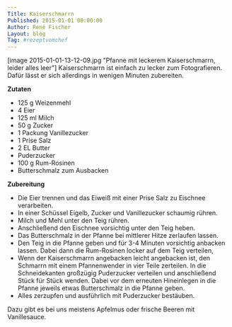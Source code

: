 ```yaml
---
Title: Kaiserschmarrn
Published: 2015-01-01 00:00:00
Author: René Fischer
Layout: blog
Tag: #rezeptvomchef
---
```

[image 2015-01-01-13-12-09.jpg "Pfanne mit leckerem Kaiserschmarrn, leider alles leer"]
Kaiserschmarrn ist einfach zu lecker zum Fotografieren. Dafür lässt er sich allerdings in wenigen Minuten zubereiten.

**Zutaten**

* 125 g Weizenmehl
* 4 Eier
* 125 ml Milch
* 50 g Zucker
* 1 Packung Vanillezucker
* 1 Prise Salz
* 2 EL Butter
* Puderzucker
* 100 g Rum-Rosinen
* Butterschmalz zum Ausbacken

**Zubereitung**

* Die Eier trennen und das Eiweiß mit einer Prise Salz zu Eischnee verarbeiten.
* In einer Schüssel Eigelb, Zucker und Vanillezucker schaumig rühren.
* Milch und Mehl unter den Teig rühren.
* Anschließend den Eischnee vorsichtig unter den Teig heben.
* Das Butterschmalz in der Pfanne bei mittlerer Hitze zerlaufen lassen.
* Den Teig in die Pfanne geben und für 3-4 Minuten vorsichtig anbacken lassen. Dabei dann die Rum-Rosinen locker auf dem Teig verteilen,
* Wenn der Kaiserschmarrn angebacken leicht angebacken ist, den Schmarrn mit einem Pfannenwender in vier Teile zerteilen. In die Schneidekanten großzügig Puderzucker verteilen und anschließend Stück für Stück wenden. Dabei vor dem erneuten Hineinlegen in die Pfanne jeweils etwas Butterschmalz in die Pfanne geben.
* Alles zerzupfen und ausführlich mit Puderzucker bestäuben.

Dazu gibt es bei uns meistens Apfelmus oder frische Beeren mit Vanillesauce.

